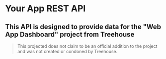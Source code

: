 # Your App REST API

## This API is designed to provide data for the "Web App Dashboard" project from Treehouse

> This projected does not claim to be an official addition to the project and was not created or condoned by Treehouse.

